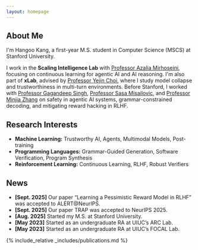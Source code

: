 ```yaml
---
layout: homepage
---
```


## About Me

I'm Hangoo Kang, a first-year M.S. student in Computer Science (MSCS) at Stanford University.

I work in the **Scaling Intelligence Lab** with [Professor Azalia Mirhoseini](http://azaliamirhoseini.com/), focusing on continuous learning for agentic AI and AI reasoning. I'm also part of **xLab**, advised by [Professor Yejin Choi](https://yejinc.github.io/), where I study model collapse and trustworthiness in multi-turn environments. Before Stanford, I worked with [Professor Gagandeep Singh](https://ggndpsngh.github.io/), [Professor Sasa Misailovic](https://misailo.cs.illinois.edu/), and [Professor Minjia Zhang](https://minjiazhang.github.io/) on safety in agentic AI systems, grammar-constrained decoding, and mitigating reward hacking in RLHF.

## Research Interests

- **Machine Learning:** Trustworthy AI, Agents, Multimodal Models, Post-training
- **Programming Languages:** Grammar-Guided Generation, Software Verification, Program Synthesis
- **Reinforcement Learning:** Continuous Learning, RLHF, Robust Verifiers

## News
- **[Sept. 2025]** Our paper “Learning a Pessimistic Reward Model in RLHF” was accepted to ALERT@NeurIPS.
- **[Sept. 2025]** Our paper TRAP was accepted to NeurIPS 2025.
- **[Aug. 2025]** Started my M.S. at Stanford University.
- **[May 2023]** Started as an undergraduate RA at UIUC’s ARC Lab.
- **[May 2023]** Started as an undergraduate RA at UIUC’s FOCAL Lab.

{% include_relative _includes/publications.md %}
